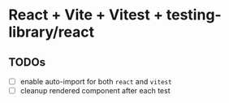 # React + Vite + Vitest + testing-library/react

## TODOs

- [ ] enable auto-import for both `react` and `vitest`
- [ ] cleanup rendered component after each test
